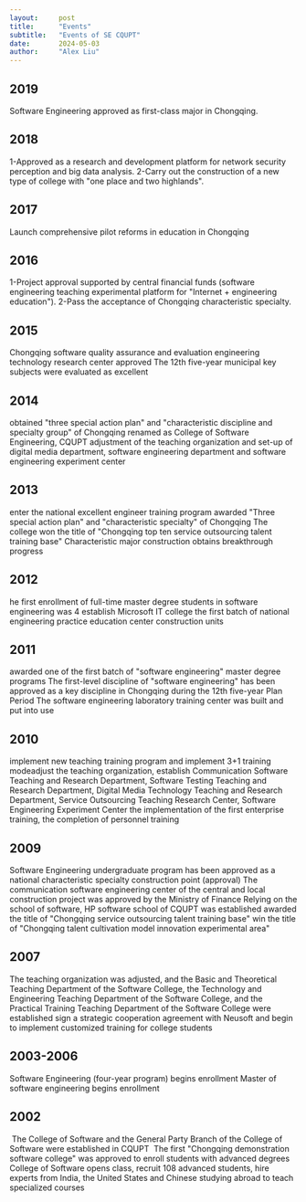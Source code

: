 ```yaml
---
layout:     post
title:      "Events"
subtitle:   "Events of SE CQUPT"
date:       2024-05-03
author:     "Alex Liu"
---
```


## 2019  

Software Engineering approved as first-class major in Chongqing.

## 2018

  1-Approved as a research and development platform for network security perception and big data analysis.
  2-Carry out the construction of a new type of college with "one place and two highlands".

## 2017

  Launch comprehensive pilot reforms in education in Chongqing

## 2016

  1-Project approval supported by central financial funds (software engineering teaching experimental platform for "Internet + engineering education").
  2-Pass the acceptance of Chongqing characteristic specialty.

## 2015

  Chongqing software quality assurance and evaluation engineering technology research center approved
  The 12th five-year municipal key subjects were evaluated as excellent

## 2014 

 obtained "three special action plan" and "characteristic discipline and specialty group" of Chongqing
        renamed as College of Software Engineering, CQUPT
       adjustment of the teaching organization and set-up of digital media department, software engineering department and software engineering experiment center

## 2013

  enter the national excellent engineer training program
       awarded "Three special action plan" and "characteristic specialty" of Chongqing
       The college won the title of "Chongqing top ten service outsourcing talent training base"
       Characteristic major construction obtains breakthrough progress

## 2012 

 he first enrollment of full-time master degree students in software engineering was 4
       establish Microsoft IT college
       the first batch of national engineering practice education center construction units

## 2011

   awarded one of the first batch of "software engineering" master degree programs
       The first-level discipline of "software engineering" has been approved as a key discipline in Chongqing during the 12th five-year Plan Period
       The software engineering laboratory training center was built and put into use

## 2010 

 implement new teaching training program and implement 3+1 training modeadjust the teaching organization, establish Communication Software Teaching and Research Department, Software Testing Teaching and Research Department, Digital Media Technology Teaching and Research Department, Service Outsourcing Teaching Research Center, Software Engineering Experiment Center
       the implementation of the first enterprise training, the completion of personnel training

## 2009

  Software Engineering undergraduate program has been approved as a national characteristic specialty construction point (approval)
       The communication software engineering center of the central and local construction project was approved by the Ministry of Finance
       Relying on the school of software, HP software school of CQUPT was established
       awarded the title of "Chongqing service outsourcing talent training base"
        win the title of "Chongqing talent cultivation model innovation experimental area"

## 2007

  The teaching organization was adjusted, and the Basic and Theoretical Teaching Department of the Software College, the Technology and Engineering Teaching Department of the Software College, and the Practical Training Teaching Department of the Software College were established
        sign a strategic cooperation agreement with Neusoft and begin to implement customized training for college students

## 2003-2006

  Software Engineering (four-year program) begins enrollment
        Master of software engineering begins enrollment

## 2002

​       The College of Software and the General Party Branch of the College of Software were established in CQUPT
​       The first "Chongqing demonstration software college" was approved to enroll students with advanced degrees
​       College of Software opens class, recruit 108 advanced students, hire experts from India, the United States and Chinese studying abroad to teach specialized courses
